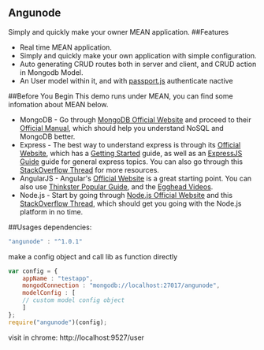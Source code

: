 ## Angunode
Simply and quickly make your owner MEAN application.
##Features
* Real time MEAN application.
* Simply and quickly make your own application with simple configuration.
* Auto generating CRUD routes both in server and client, and CRUD action in Mongodb Model.
* An User model within it, and with [passport.js](https://github.com/jaredhanson/passport) authenticate nactive

##Before You Begin
This demo runs under MEAN, you can find some infomation about MEAN below.
* MongoDB - Go through [MongoDB Official Website](http://mongodb.org/) and proceed to their [Official Manual](http://docs.mongodb.org/manual/), which should help you understand NoSQL and MongoDB better.
* Express - The best way to understand express is through its [Official Website](http://expressjs.com/), which has a [Getting Started](http://expressjs.com/starter/installing.html) guide, as well as an [ExpressJS Guide](http://expressjs.com/guide/error-handling.html) guide for general express topics. You can also go through this [StackOverflow Thread](http://stackoverflow.com/questions/8144214/learning-express-for-node-js) for more resources.
* AngularJS - Angular's [Official Website](http://angularjs.org/) is a great starting point. You can also use [Thinkster Popular Guide](http://www.thinkster.io/), and the [Egghead Videos](https://egghead.io/).
* Node.js - Start by going through [Node.js Official Website](http://nodejs.org/) and this [StackOverflow Thread](http://stackoverflow.com/questions/2353818/how-do-i-get-started-with-node-js), which should get you going with the Node.js platform in no time.

##Usages
dependencies:
```javascript
"angunode" : "^1.0.1"
```
make a config object and call lib as function directly
```javascript
var config = {
	appName : "testapp",
	mongodConnection : "mongodb://localhost:27017/angunode",
	modelConfig : [
    // custom model config object
	]
};
require("angunode")(config);
```
visit in chrome: http://localhost:9527/user




